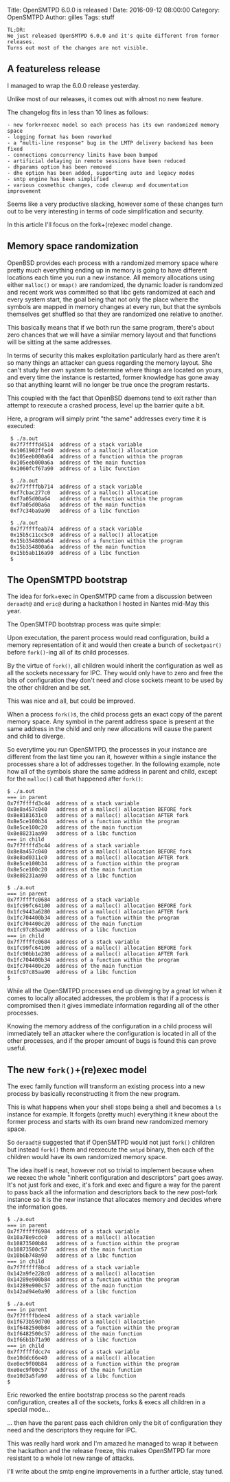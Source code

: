 Title: OpenSMTPD 6.0.0 is released !
Date: 2016-09-12 08:00:00
Category: OpenSMTPD
Author: gilles
Tags: stuff

	TL;DR:
	We just released OpenSMTPD 6.0.0 and it's quite different from former releases.
	Turns out most of the changes are not visible.


A featureless release
---------------------
I managed to wrap the 6.0.0 release yesterday.

Unlike most of our releases, it comes out with almost no new feature.

The changelog fits in less than 10 lines as follows:

    - new fork+reexec model so each process has its own randomized memory space
    - logging format has been reworked
    - a "multi-line response" bug in the LMTP delivery backend has been fixed
    - connections concurrency limits have been bumped
    - artificial delaying in remote sessions have been reduced
    - dhparams option has been removed
    - dhe option has been added, supporting auto and legacy modes
    - smtp engine has been simplified
    - various cosmethic changes, code cleanup and documentation improvement

Seems like a very productive slacking, however some of these changes turn out
to be very interesting in terms of code simplification and security.

In this article I'll focus on the fork+(re)exec model change.


Memory space randomization
--------------------------
OpenBSD provides each process with a randomized memory space where pretty much
everything ending up in memory is going to have different locations each time
you run a new instance. All memory allocations using either `malloc()` or
`mmap()` are randomized, the dynamic loader is randomized and recent work was
committed so that libc gets randomized at each and every system start, the
goal being that not only the place where the symbols are mapped in memory
changes at every run, but that the symbols themselves get shuffled so that
they are randomized one relative to another.

This basically means that if we both run the same program, there's about zero
chances that we will have a similar memory layout and that functions will be
sitting at the same addresses.

In terms of security this makes exploitation particularly hard as there aren't
so many things an attacker can guess regarding the memory layout. She can't
study her own system to determine where things are located on yours, and every
time the instance is restarted, former knowledge has gone away so that anything
learnt will no longer be true once the program restarts.

This coupled with the fact that OpenBSD daemons tend to exit rather than attempt
to rexecute a crashed process, level up the barrier quite a bit.

Here, a program will simply print "the same" addresses every time it is
executed:

     $ ./a.out
     0x7f7ffffd4514  address of a stack variable
     0x1061902ffe40  address of a malloc() allocation
     0x105eeb000a64  address of a function within the program
     0x105eeb000a6a  address of the main function
     0x1060fcf67a90  address of a libc function
     
     $ ./a.out
     0x7f7ffffbb714  address of a stack variable
     0xf7cbac277c0   address of a malloc() allocation
     0xf7a05d00a64   address of a function within the program
     0xf7a05d00a6a   address of the main function
     0xf7c34ba9a90   address of a libc function
     
     $ ./a.out
     0x7f7ffffeab74  address of a stack variable
     0x15b5c11cc5c0  address of a malloc() allocation
     0x15b354800a64  address of a function within the program
     0x15b354800a6a  address of the main function
     0x15b5ab116a90  address of a libc function
     $


The OpenSMTPD bootstrap
-----------------------
The idea for fork+exec in OpenSMTPD came from a discussion between `deraadt@`
and `eric@` during a hackathon I hosted in Nantes mid-May this year.

The OpenSMTPD bootstrap process was quite simple:

Upon executation, the parent process would read configuration, build a memory
representation of it and would then create a bunch of `socketpair()` before
`fork()`-ing all of its child processes.

By the virtue of `fork()`, all children would inherit the configuration as well
as all the sockets necessary for IPC. They would only have to zero and free the
bits of configuration they don't need and close sockets meant to be used by the
other children and be set.

This was nice and all, but could be improved.

When a process `fork()`s, the child process gets an exact copy of the parent
memory space. Any symbol in the parent address space is present at the same
address in the child and only new allocations will cause the parent and child
to diverge.

So everytime you run OpenSMTPD, the processes in your instance are different
from the last time you ran it, however within a single instance the processes
share a lot of addresses together. In the following example, note how all of
the symbols share the same address in parent and child, except for the
`malloc()` call that happened after `fork()`:

    $ ./a.out
    === in parent
    0x7f7ffffd3c44  address of a stack variable
    0x8e8a457c040   address of a malloc() allocation BEFORE fork
    0x8e8181631c0   address of a malloc() allocation AFTER fork
    0x8e5ce100b34   address of a function within the program
    0x8e5ce100c20   address of the main function
    0x8e88231aa90   address of a libc function
    === in child
    0x7f7ffffd3c44  address of a stack variable
    0x8e8a457c040   address of a malloc() allocation BEFORE fork
    0x8e8ad0311c0   address of a malloc() allocation AFTER fork
    0x8e5ce100b34   address of a function within the program
    0x8e5ce100c20   address of the main function
    0x8e88231aa90   address of a libc function
    
    $ ./a.out
    === in parent
    0x7f7ffffc0684  address of a stack variable
    0x1fc99fc64100  address of a malloc() allocation BEFORE fork
    0x1fc9443a6280  address of a malloc() allocation AFTER fork
    0x1fc704400b34  address of a function within the program
    0x1fc704400c20  address of the main function
    0x1fc97c85aa90  address of a libc function
    === in child
    0x7f7ffffc0684  address of a stack variable
    0x1fc99fc64100  address of a malloc() allocation BEFORE fork
    0x1fc90bb1e280  address of a malloc() allocation AFTER fork
    0x1fc704400b34  address of a function within the program
    0x1fc704400c20  address of the main function
    0x1fc97c85aa90  address of a libc function
    $

While all the OpenSMTPD processes end up diverging by a great lot when
it comes to locally allocated addresses, the problem is that if a process
is compromised then it gives immediate information regarding all of the
other processes.

Knowing the memory address of the configuration in a child process will
immediately tell an attacker where the configuration is located in all
of the other processes, and if the proper amount of bugs is found this
can prove useful.


The new `fork()`+(re)exec model
-------------------------------
The exec family function will transform an existing process into a new
process by basically reconstructing it from the new program.

This is what happens when your shell stops being a shell and becomes
a `ls` instance for example. It forgets (pretty much) everything it
knew about the former process and starts with its own brand new
randomized memory space.

So `deraadt@` suggested that if OpenSMTPD would not just `fork()` children
but instead `fork()` them and reexecute the `smtpd` binary, then each of
the children would have its own randomized memory space.

The idea itself is neat, however not so trivial to implement because when
we reexec the whole "inherit configuration and descriptors" part goes away.
It's not just fork and exec, it's fork and exec and figure a way for the
parent to pass back all the information and descriptors back to the new
post-fork instance so it is the new instance that allocates memory and
decides where the information goes.

    $ ./a.out
    === in parent
    0x7f7fffff6984  address of a stack variable
    0x10a78e9cdc0   address of a malloc() allocation
    0x10873500b84   address of a function within the program
    0x10873500c57   address of the main function
    0x10b6b748a90   address of a libc function
    === in child
    0x7f7fffff8bc4  address of a stack variable
    0x142a9fe228c0  address of a malloc() allocation
    0x14289e900b84  address of a function within the program
    0x14289e900c57  address of the main function
    0x142ad94e0a90  address of a libc function
    
    $ ./a.out
    === in parent
    0x7f7ffffbdee4  address of a stack variable
    0x1f673b59d700  address of a malloc() allocation
    0x1f6482500b84  address of a function within the program
    0x1f6482500c57  address of the main function
    0x1f66b1b71a90  address of a libc function
    === in child
    0x7f7ffffdcc74  address of a stack variable
    0xe10ddc66e40   address of a malloc() allocation
    0xe0ec9f00b84   address of a function within the program
    0xe0ec9f00c57   address of the main function
    0xe10d3a5fa90   address of a libc function
    $

Eric reworked the entire bootstrap process so the parent reads configuration,
creates all of the sockets, forks & execs all children in a special mode...

... then have the parent pass each children only the bit of configuration
they need and the descriptors they require for IPC.

This was really hard work and I'm amazed he managed to wrap it between the
hackathon and the release freeze, this makes OpenSMTPD far more resistant to
a whole lot new range of attacks.

I'll write about the smtp engine improvements in a further article, stay tuned.
